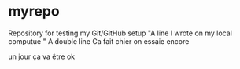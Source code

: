 # myrepo
Repository for testing my Git/GitHub setup
"A line I wrote on my local computue " 
A double line
Ca fait chier
on essaie encore

un jour ça va être ok
